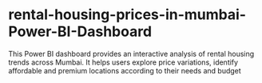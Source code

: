 # rental-housing-prices-in-mumbai-Power-BI-Dashboard
This Power BI dashboard provides an interactive analysis of rental housing trends across Mumbai. It helps users explore price variations, identify affordable and premium locations according to their needs and budget 
